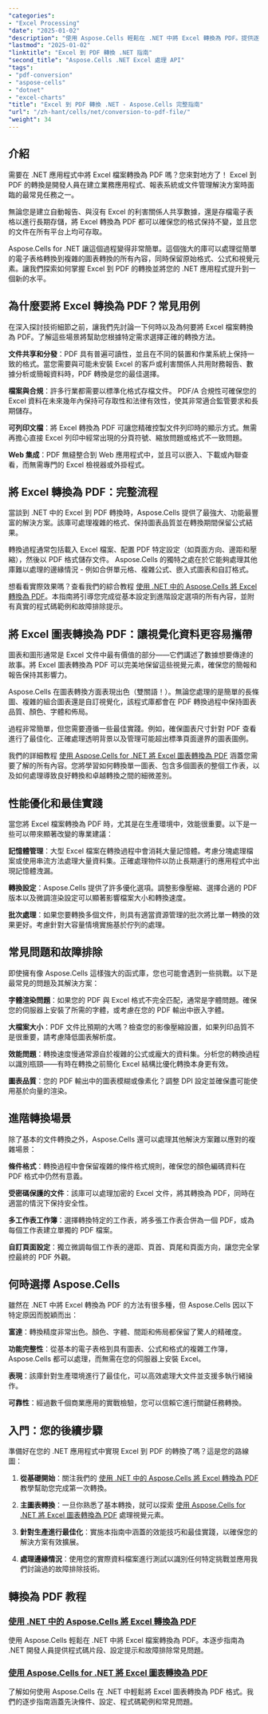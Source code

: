 ```yaml
---
"categories":
- "Excel Processing"
"date": "2025-01-02"
"description": "使用 Aspose.Cells 輕鬆在 .NET 中將 Excel 轉換為 PDF。提供逐步教學、程式碼範例和專家提示，實現 Excel 到 PDF 的無縫轉換。"
"lastmod": "2025-01-02"
"linktitle": "Excel 到 PDF 轉換 .NET 指南"
"second_title": "Aspose.Cells .NET Excel 處理 API"
"tags":
- "pdf-conversion"
- "aspose-cells"
- "dotnet"
- "excel-charts"
"title": "Excel 到 PDF 轉換 .NET - Aspose.Cells 完整指南"
"url": "/zh-hant/cells/net/conversion-to-pdf-file/"
"weight": 34
---
```


## 介紹

需要在 .NET 應用程式中將 Excel 檔案轉換為 PDF 嗎？您來對地方了！ Excel 到 PDF 的轉換是開發人員在建立業務應用程式、報表系統或文件管理解決方案時面臨的最常見任務之一。

無論您是建立自動報告、與沒有 Excel 的利害關係人共享數據，還是存檔電子表格以進行長期存儲，將 Excel 轉換為 PDF 都可以確保您的格式保持不變，並且您的文件在所有平台上均可存取。

Aspose.Cells for .NET 讓這個過程變得非常簡單。這個強大的庫可以處理從簡單的電子表格轉換到複雜的圖表轉換的所有內容，同時保留原始格式、公式和視覺元素。讓我們探索如何掌握 Excel 到 PDF 的轉換並將您的 .NET 應用程式提升到一個新的水平。

## 為什麼要將 Excel 轉換為 PDF？常見用例

在深入探討技術細節之前，讓我們先討論一下何時以及為何要將 Excel 檔案轉換為 PDF。了解這些場景將幫助您根據特定需求選擇正確的轉換方法。

**文件共享和分發**：PDF 具有普遍可讀性，並且在不同的裝置和作業系統上保持一致的格式。當您需要與可能未安裝 Excel 的客戶或利害關係人共用財務報告、數據分析或簡報資料時，PDF 轉換是您的最佳選擇。

**檔案與合規**：許多行業都需要以標準化格式存檔文件。 PDF/A 合規性可確保您的 Excel 資料在未來幾年內保持可存取性和法律有效性，使其非常適合監管要求和長期儲存。

**可列印文檔**：將 Excel 轉換為 PDF 可讓您精確控製文件列印時的顯示方式。無需再擔心直接 Excel 列印中經常出現的分頁符號、縮放問題或格式不一致問題。

**Web 集成**：PDF 無縫整合到 Web 應用程式中，並且可以嵌入、下載或內聯查看，而無需專門的 Excel 檢視器或外掛程式。

## 將 Excel 轉換為 PDF：完整流程

當談到 .NET 中的 Excel 到 PDF 轉換時，Aspose.Cells 提供了最強大、功能最豐富的解決方案。該庫可處理複雜的格式、保持圖表品質並在轉換期間保留公式結果。

轉換過程通常包括載入 Excel 檔案、配置 PDF 特定設定（如頁面方向、邊距和壓縮），然後以 PDF 格式儲存文件。 Aspose.Cells 的獨特之處在於它能夠處理其他庫難以處理的邊緣情況 - 例如合併單元格、複雜公式、嵌入式圖表和自訂格式。

想看看實際效果嗎？查看我們的綜合教程 [使用 .NET 中的 Aspose.Cells 將 Excel 轉換為 PDF](./convert-excel-to-pdf/)。本指南將引導您完成從基本設定到進階設定選項的所有內容，並附有真實的程式碼範例和故障排除提示。

## 將 Excel 圖表轉換為 PDF：讓視覺化資料更容易攜帶

圖表和圖形通常是 Excel 文件中最有價值的部分——它們講述了數據想要傳達的故事。將 Excel 圖表轉換為 PDF 可以完美地保留這些視覺元素，確保您的簡報和報告保持其影響力。

Aspose.Cells 在圖表轉換方面表現出色（雙關語！）。無論您處理的是簡單的長條圖、複雜的組合圖表還是自訂視覺化，該程式庫都會在 PDF 轉換過程中保持圖表品質、顏色、字體和佈局。

過程非常簡單，但您需要遵循一些最佳實踐。例如，確保圖表尺寸針對 PDF 查看進行了最佳化、正確處理透明背景以及管理可能超出標準頁面邊界的圖表圖例。

我們的詳細教程 [使用 Aspose.Cells for .NET 將 Excel 圖表轉換為 PDF](./convert-excel-charts-to-pdf/) 涵蓋您需要了解的所有內容。您將學習如何轉換單一圖表、包含多個圖表的整個工作表，以及如何處理導致良好轉換和卓越轉換之間的細微差別。

## 性能優化和最佳實踐

當您將 Excel 檔案轉換為 PDF 時，尤其是在生產環境中，效能很重要。以下是一些可以帶來顯著改變的專業建議：

**記憶體管理**：大型 Excel 檔案在轉換過程中會消耗大量記憶體。考慮分塊處理檔案或使用串流方法處理大量資料集。正確處理物件以防止長期運行的應用程式中出現記憶體洩漏。

**轉換設定**：Aspose.Cells 提供了許多優化選項。調整影像壓縮、選擇合適的 PDF 版本以及微調渲染設定可以顯著影響檔案大小和轉換速度。

**批次處理**：如果您要轉換多個文件，則具有適當資源管理的批次將比單一轉換的效果更好。考慮針對大容量情境實施基於佇列的處理。

## 常見問題和故障排除

即使擁有像 Aspose.Cells 這樣強大的函式庫，您也可能會遇到一些挑戰。以下是最常見的問題及其解決方案：

**字體渲染問題**：如果您的 PDF 與 Excel 格式不完全匹配，通常是字體問題。確保您的伺服器上安裝了所需的字體，或考慮在您的 PDF 輸出中嵌入字體。

**大檔案大小**：PDF 文件比預期的大嗎？檢查您的影像壓縮設置，如果列印品質不是很重要，請考慮降低圖表解析度。

**效能問題**：轉換速度慢通常源自於複雜的公式或龐大的資料集。分析您的轉換過程以識別瓶頸——有時在轉換之前簡化 Excel 結構比優化轉換本身更有效。

**圖表品質**：您的 PDF 輸出中的圖表模糊或像素化？調整 DPI 設定並確保盡可能使用基於向量的渲染。

## 進階轉換場景

除了基本的文件轉換之外，Aspose.Cells 還可以處理其他解決方案難以應對的複雜場景：

**條件格式**：轉換過程中會保留複雜的條件格式規則，確保您的顏色編碼資料在 PDF 格式中仍然有意義。

**受密碼保護的文件**：該庫可以處理加密的 Excel 文件，將其轉換為 PDF，同時在適當的情況下保持安全性。

**多工作表工作簿**：選擇轉換特定的工作表，將多張工作表合併為一個 PDF，或為每個工作表建立單獨的 PDF 檔案。

**自訂頁面設定**：獨立微調每個工作表的邊距、頁首、頁尾和頁面方向，讓您完全掌控最終的 PDF 外觀。

## 何時選擇 Aspose.Cells

雖然在 .NET 中將 Excel 轉換為 PDF 的方法有很多種，但 Aspose.Cells 因以下特定原因而脫穎而出：

**富達**：轉換精度非常出色。顏色、字體、間距和佈局都保留了驚人的精確度。

**功能完整性**：從基本的電子表格到具有圖表、公式和格式的複雜工作簿，Aspose.Cells 都可以處理，而無需在您的伺服器上安裝 Excel。

**表現**：該庫針對生產環境進行了最佳化，可以高效處理大文件並支援多執行緒操作。

**可靠性**：經過數千個商業應用的實戰檢驗，您可以信賴它進行關鍵任務轉換。

## 入門：您的後續步驟

準備好在您的 .NET 應用程式中實現 Excel 到 PDF 的轉換了嗎？這是您的路線圖：

1. **從基礎開始**：關注我們的 [使用 .NET 中的 Aspose.Cells 將 Excel 轉換為 PDF](./convert-excel-to-pdf/) 教學幫助您完成第一次轉換。

2. **主圖表轉換**：一旦你熟悉了基本轉換，就可以探索 [使用 Aspose.Cells for .NET 將 Excel 圖表轉換為 PDF](./convert-excel-charts-to-pdf/) 處理視覺元素。

3. **針對生產進行最佳化**：實施本指南中涵蓋的效能技巧和最佳實踐，以確保您的解決方案有效擴展。

4. **處理邊緣情況**：使用您的實際資料檔案進行測試以識別任何特定挑戰並應用我們討論過的故障排除技術。

## 轉換為 PDF 教程

### [使用 .NET 中的 Aspose.Cells 將 Excel 轉換為 PDF](./convert-excel-to-pdf/)
使用 Aspose.Cells 輕鬆在 .NET 中將 Excel 檔案轉換為 PDF。本逐步指南為 .NET 開發人員提供程式碼片段、設定提示和故障排除常見問題。

### [使用 Aspose.Cells for .NET 將 Excel 圖表轉換為 PDF](./convert-excel-charts-to-pdf/)
了解如何使用 Aspose.Cells 在 .NET 中輕鬆將 Excel 圖表轉換為 PDF 格式。我們的逐步指南涵蓋先決條件、設定、程式碼範例和常見問題。